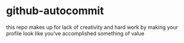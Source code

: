 # github-autocommit
this repo makes up for lack of creativity and hard work by making your profile look like you've accomplished something of value
